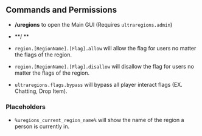 ## Commands and Permissions

* **/uregions** to open the Main GUI
(Requires ``ultraregions.admin``)

* **/ **

* ``region.[RegionName].[Flag].allow`` will allow the flag for users no matter the flags of the region.

* ``region.[RegionName].[Flag].disallow`` will disallow the flag for users no matter the flags of the region.

* ``ultraregions.flags.bypass`` will bypass all player interact flags (EX. Chatting, Drop Item).

### Placeholders

* ``%uregions_current_region_name%`` will show the name of the region a person is currently in.

